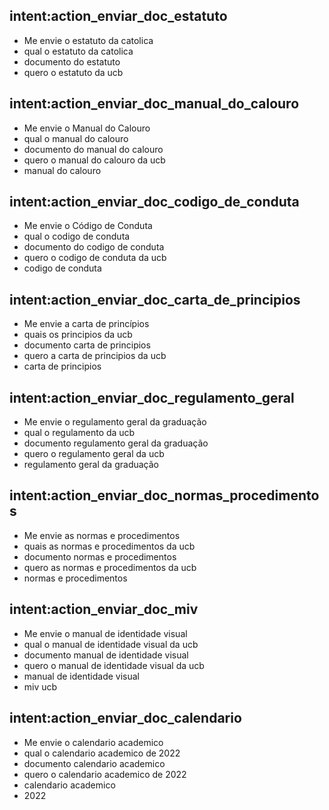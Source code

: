 ## intent:action_enviar_doc_estatuto
- Me envie o estatuto da catolica
- qual o estatuto da catolica
- documento do estatuto
- quero o estatuto da ucb

## intent:action_enviar_doc_manual_do_calouro
- Me envie o Manual do Calouro
- qual o manual do calouro
- documento do manual do calouro
- quero o manual do calouro da ucb
- manual do calouro

## intent:action_enviar_doc_codigo_de_conduta
- Me envie o Código de Conduta
- qual o codigo de conduta
- documento do codigo de conduta
- quero o codigo de conduta da ucb
- codigo de conduta

## intent:action_enviar_doc_carta_de_principios
- Me envie a carta de princípios
- quais os principios da ucb
- documento carta de principios
- quero a carta de principios da ucb
- carta de principios

## intent:action_enviar_doc_regulamento_geral
- Me envie o regulamento geral da graduação
- qual o regulamento da ucb
- documento regulamento geral da graduação
- quero o regulamento geral da ucb
- regulamento geral da graduação

## intent:action_enviar_doc_normas_procedimentos
- Me envie as normas e procedimentos
- quais as normas e procedimentos da ucb
- documento normas e procedimentos
- quero as normas e procedimentos da ucb
- normas e procedimentos

## intent:action_enviar_doc_miv
- Me envie o manual de identidade visual
- qual o manual de identidade visual da ucb
- documento manual de identidade visual
- quero o manual de identidade visual da ucb
- manual de identidade visual
- miv ucb

## intent:action_enviar_doc_calendario
- Me envie o calendario academico
- qual o calendario academico de 2022
- documento calendario academico
- quero o calendario academico de 2022
- calendario academico
- 2022